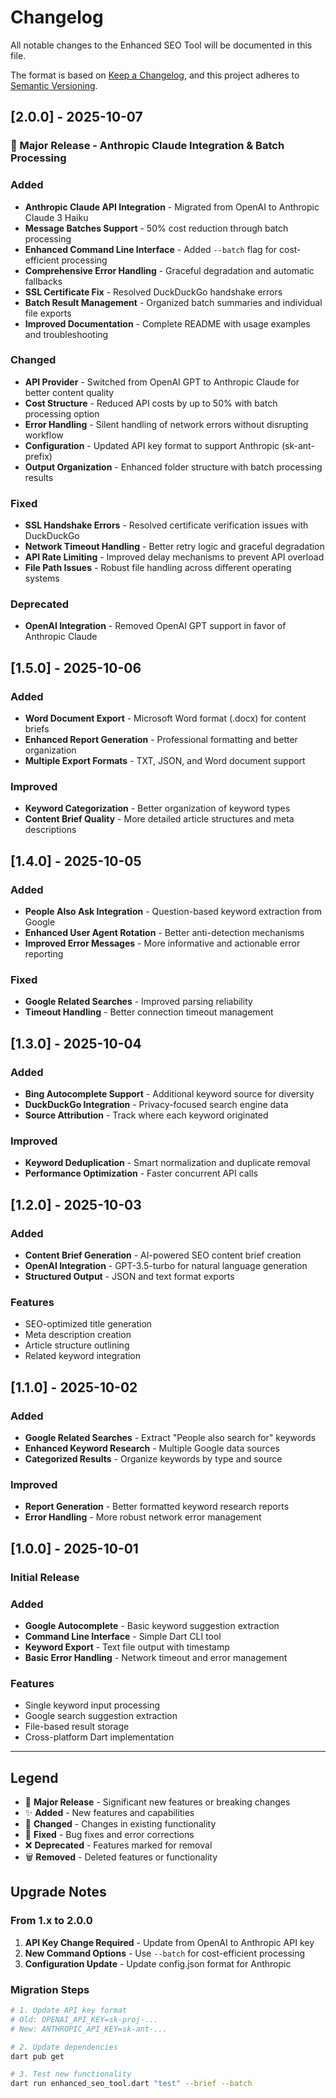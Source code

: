 # Changelog

All notable changes to the Enhanced SEO Tool will be documented in this file.

The format is based on [Keep a Changelog](https://keepachangelog.com/en/1.0.0/),
and this project adheres to [Semantic Versioning](https://semver.org/spec/v2.0.0.html).

## [2.0.0] - 2025-10-07

### 🎉 Major Release - Anthropic Claude Integration & Batch Processing

### Added
- **Anthropic Claude API Integration** - Migrated from OpenAI to Anthropic Claude 3 Haiku
- **Message Batches Support** - 50% cost reduction through batch processing
- **Enhanced Command Line Interface** - Added `--batch` flag for cost-efficient processing
- **Comprehensive Error Handling** - Graceful degradation and automatic fallbacks
- **SSL Certificate Fix** - Resolved DuckDuckGo handshake errors
- **Batch Result Management** - Organized batch summaries and individual file exports
- **Improved Documentation** - Complete README with usage examples and troubleshooting

### Changed
- **API Provider** - Switched from OpenAI GPT to Anthropic Claude for better content quality
- **Cost Structure** - Reduced API costs by up to 50% with batch processing option
- **Error Handling** - Silent handling of network errors without disrupting workflow
- **Configuration** - Updated API key format to support Anthropic (sk-ant- prefix)
- **Output Organization** - Enhanced folder structure with batch processing results

### Fixed
- **SSL Handshake Errors** - Resolved certificate verification issues with DuckDuckGo
- **Network Timeout Handling** - Better retry logic and graceful degradation
- **API Rate Limiting** - Improved delay mechanisms to prevent API overload
- **File Path Issues** - Robust file handling across different operating systems

### Deprecated
- **OpenAI Integration** - Removed OpenAI GPT support in favor of Anthropic Claude

## [1.5.0] - 2025-10-06

### Added
- **Word Document Export** - Microsoft Word format (.docx) for content briefs
- **Enhanced Report Generation** - Professional formatting and better organization
- **Multiple Export Formats** - TXT, JSON, and Word document support

### Improved
- **Keyword Categorization** - Better organization of keyword types
- **Content Brief Quality** - More detailed article structures and meta descriptions

## [1.4.0] - 2025-10-05

### Added
- **People Also Ask Integration** - Question-based keyword extraction from Google
- **Enhanced User Agent Rotation** - Better anti-detection mechanisms
- **Improved Error Messages** - More informative and actionable error reporting

### Fixed
- **Google Related Searches** - Improved parsing reliability
- **Timeout Handling** - Better connection timeout management

## [1.3.0] - 2025-10-04

### Added
- **Bing Autocomplete Support** - Additional keyword source for diversity
- **DuckDuckGo Integration** - Privacy-focused search engine data
- **Source Attribution** - Track where each keyword originated

### Improved
- **Keyword Deduplication** - Smart normalization and duplicate removal
- **Performance Optimization** - Faster concurrent API calls

## [1.2.0] - 2025-10-03

### Added
- **Content Brief Generation** - AI-powered SEO content brief creation
- **OpenAI Integration** - GPT-3.5-turbo for natural language generation
- **Structured Output** - JSON and text format exports

### Features
- SEO-optimized title generation
- Meta description creation
- Article structure outlining
- Related keyword integration

## [1.1.0] - 2025-10-02

### Added
- **Google Related Searches** - Extract "People also search for" keywords
- **Enhanced Keyword Research** - Multiple Google data sources
- **Categorized Results** - Organize keywords by type and source

### Improved
- **Report Generation** - Better formatted keyword research reports
- **Error Handling** - More robust network error management

## [1.0.0] - 2025-10-01

### Initial Release

### Added
- **Google Autocomplete** - Basic keyword suggestion extraction
- **Command Line Interface** - Simple Dart CLI tool
- **Keyword Export** - Text file output with timestamp
- **Basic Error Handling** - Network timeout and error management

### Features
- Single keyword input processing
- Google search suggestion extraction
- File-based result storage
- Cross-platform Dart implementation

---

## Legend

- 🎉 **Major Release** - Significant new features or breaking changes
- ✨ **Added** - New features and capabilities
- 🔄 **Changed** - Changes in existing functionality
- 🐛 **Fixed** - Bug fixes and error corrections
- ❌ **Deprecated** - Features marked for removal
- 🗑️ **Removed** - Deleted features or functionality

## Upgrade Notes

### From 1.x to 2.0.0
1. **API Key Change Required** - Update from OpenAI to Anthropic API key
2. **New Command Options** - Use `--batch` for cost-efficient processing
3. **Configuration Update** - Update config.json format for Anthropic

### Migration Steps
```bash
# 1. Update API key format
# Old: OPENAI_API_KEY=sk-proj-...
# New: ANTHROPIC_API_KEY=sk-ant-...

# 2. Update dependencies
dart pub get

# 3. Test new functionality
dart run enhanced_seo_tool.dart "test" --brief --batch
```